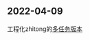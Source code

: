 ## 2022-04-09  
工程化zhitong的[多任务版本](https://www.kaggle.com/code/zhichaoguan/zhitong-multitask-tweeteval-v2)